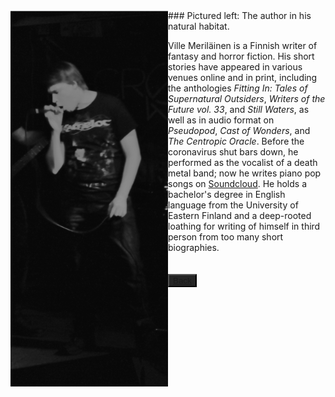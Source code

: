 <img align="left" src="kuva.png">
### Pictured left: The author in his natural habitat.

Ville Meriläinen is a Finnish writer of fantasy and horror fiction. His short stories have appeared in various venues online and in print, including the anthologies _Fitting In: Tales of Supernatural Outsiders_, _Writers of the Future vol. 33_, and _Still Waters_, as well as in audio format on _Pseudopod_, _Cast of Wonders_, and _The Centropic Oracle_. Before the coronavirus shut bars down, he performed as the vocalist of a death metal band; now he writes piano pop songs on [Soundcloud](https://soundcloud.com/carcass-eater). He holds a bachelor's degree in English language from the University of Eastern Finland and a deep-rooted loathing for writing of himself in third person from too many short biographies.


## <button type="button" body style="background-color:#252525;">[Back](index.md)</button>
